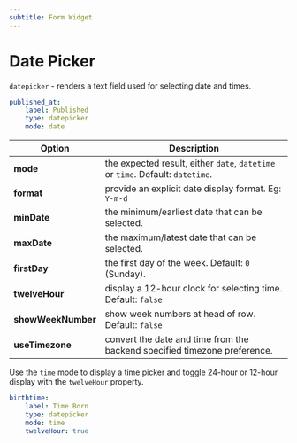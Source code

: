 ```yaml
---
subtitle: Form Widget
---
```

# Date Picker

`datepicker` - renders a text field used for selecting date and times.

```yaml
published_at:
    label: Published
    type: datepicker
    mode: date
```

Option | Description
------------- | -------------
**mode** | the expected result, either `date`, `datetime` or `time`. Default: `datetime`.
**format** | provide an explicit date display format. Eg: `Y-m-d`
**minDate** | the minimum/earliest date that can be selected.
**maxDate** | the maximum/latest date that can be selected.
**firstDay** | the first day of the week. Default: `0` (Sunday).
**twelveHour** | display a 12-hour clock for selecting time. Default: `false`
**showWeekNumber** | show week numbers at head of row. Default: `false`
**useTimezone** | convert the date and time from the backend specified timezone preference.

Use the `time` mode to display a time picker and toggle 24-hour or 12-hour display with the `twelveHour` property.

```yaml
birthtime:
    label: Time Born
    type: datepicker
    mode: time
    twelveHour: true
```
